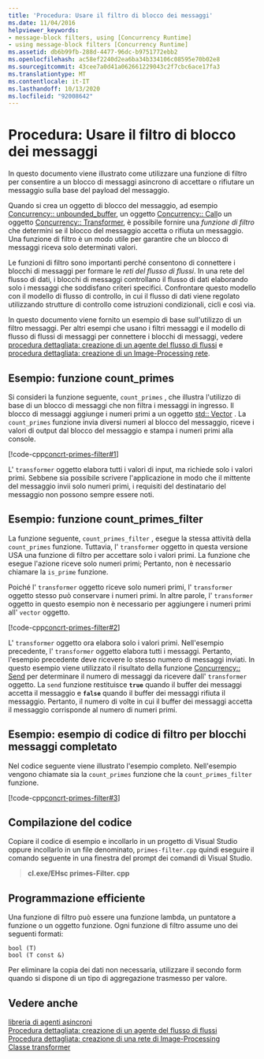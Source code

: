 ```yaml
---
title: 'Procedura: Usare il filtro di blocco dei messaggi'
ms.date: 11/04/2016
helpviewer_keywords:
- message-block filters, using [Concurrency Runtime]
- using message-block filters [Concurrency Runtime]
ms.assetid: db6b99fb-288d-4477-96dc-b9751772ebb2
ms.openlocfilehash: ac58ef2240d2ea6ba34b334106c08595e70b02e8
ms.sourcegitcommit: 43cee7a0d41a062661229043c2f7cbc6ace17fa3
ms.translationtype: MT
ms.contentlocale: it-IT
ms.lasthandoff: 10/13/2020
ms.locfileid: "92008642"
---
```

# <a name="how-to-use-a-message-block-filter"></a>Procedura: Usare il filtro di blocco dei messaggi

In questo documento viene illustrato come utilizzare una funzione di filtro per consentire a un blocco di messaggi asincrono di accettare o rifiutare un messaggio sulla base del payload del messaggio.

Quando si crea un oggetto di blocco del messaggio, ad esempio [Concurrency:: unbounded_buffer](reference/unbounded-buffer-class.md), un oggetto [Concurrency:: Call](../../parallel/concrt/reference/call-class.md)o un oggetto [Concurrency:: Transformer](../../parallel/concrt/reference/transformer-class.md), è possibile fornire una *funzione di filtro* che determini se il blocco del messaggio accetta o rifiuta un messaggio. Una funzione di filtro è un modo utile per garantire che un blocco di messaggi riceva solo determinati valori.

Le funzioni di filtro sono importanti perché consentono di connettere i blocchi di messaggi per formare le *reti del flusso di flussi*. In una rete del flusso di dati, i blocchi di messaggi controllano il flusso di dati elaborando solo i messaggi che soddisfano criteri specifici. Confrontare questo modello con il modello di flusso di controllo, in cui il flusso di dati viene regolato utilizzando strutture di controllo come istruzioni condizionali, cicli e così via.

In questo documento viene fornito un esempio di base sull'utilizzo di un filtro messaggi. Per altri esempi che usano i filtri messaggi e il modello di flusso di flussi di messaggi per connettere i blocchi di messaggi, vedere [procedura dettagliata: creazione di un agente del flusso di flussi](../../parallel/concrt/walkthrough-creating-a-dataflow-agent.md) e [procedura dettagliata: creazione di un Image-Processing rete](../../parallel/concrt/walkthrough-creating-an-image-processing-network.md).

## <a name="example-count_primes-function"></a>Esempio: funzione count_primes

Si consideri la funzione seguente, `count_primes` , che illustra l'utilizzo di base di un blocco di messaggi che non filtra i messaggi in ingresso. Il blocco di messaggi aggiunge i numeri primi a un oggetto [std:: Vector](../../standard-library/vector-class.md) . La `count_primes` funzione invia diversi numeri al blocco del messaggio, riceve i valori di output dal blocco del messaggio e stampa i numeri primi alla console.

[!code-cpp[concrt-primes-filter#1](../../parallel/concrt/codesnippet/cpp/how-to-use-a-message-block-filter_1.cpp)]

L' `transformer` oggetto elabora tutti i valori di input, ma richiede solo i valori primi. Sebbene sia possibile scrivere l'applicazione in modo che il mittente del messaggio invii solo numeri primi, i requisiti del destinatario del messaggio non possono sempre essere noti.

## <a name="example-count_primes_filter-function"></a>Esempio: funzione count_primes_filter

La funzione seguente, `count_primes_filter` , esegue la stessa attività della `count_primes` funzione. Tuttavia, l' `transformer` oggetto in questa versione USA una funzione di filtro per accettare solo i valori primi. La funzione che esegue l'azione riceve solo numeri primi; Pertanto, non è necessario chiamare la `is_prime` funzione.

Poiché l' `transformer` oggetto riceve solo numeri primi, l' `transformer` oggetto stesso può conservare i numeri primi. In altre parole, l' `transformer` oggetto in questo esempio non è necessario per aggiungere i numeri primi all' `vector` oggetto.

[!code-cpp[concrt-primes-filter#2](../../parallel/concrt/codesnippet/cpp/how-to-use-a-message-block-filter_2.cpp)]

L' `transformer` oggetto ora elabora solo i valori primi. Nell'esempio precedente, l' `transformer` oggetto elabora tutti i messaggi. Pertanto, l'esempio precedente deve ricevere lo stesso numero di messaggi inviati. In questo esempio viene utilizzato il risultato della funzione [Concurrency:: Send](reference/concurrency-namespace-functions.md#send) per determinare il numero di messaggi da ricevere dall' `transformer` oggetto. La `send` funzione restituisce **`true`** quando il buffer dei messaggi accetta il messaggio e **`false`** quando il buffer dei messaggi rifiuta il messaggio. Pertanto, il numero di volte in cui il buffer dei messaggi accetta il messaggio corrisponde al numero di numeri primi.

## <a name="example-finished-message-block-filter-code-sample"></a>Esempio: esempio di codice di filtro per blocchi messaggi completato

Nel codice seguente viene illustrato l'esempio completo. Nell'esempio vengono chiamate sia la `count_primes` funzione che la `count_primes_filter` funzione.

[!code-cpp[concrt-primes-filter#3](../../parallel/concrt/codesnippet/cpp/how-to-use-a-message-block-filter_3.cpp)]

## <a name="compiling-the-code"></a>Compilazione del codice

Copiare il codice di esempio e incollarlo in un progetto di Visual Studio oppure incollarlo in un file denominato, `primes-filter.cpp` quindi eseguire il comando seguente in una finestra del prompt dei comandi di Visual Studio.

> **cl.exe/EHsc primes-Filter. cpp**

## <a name="robust-programming"></a>Programmazione efficiente

Una funzione di filtro può essere una funzione lambda, un puntatore a funzione o un oggetto funzione. Ogni funzione di filtro assume uno dei seguenti formati:

```Output
bool (T)
bool (T const &)
```

Per eliminare la copia dei dati non necessaria, utilizzare il secondo form quando si dispone di un tipo di aggregazione trasmesso per valore.

## <a name="see-also"></a>Vedere anche

[libreria di agenti asincroni](../../parallel/concrt/asynchronous-agents-library.md)<br/>
[Procedura dettagliata: creazione di un agente del flusso di flussi](../../parallel/concrt/walkthrough-creating-a-dataflow-agent.md)<br/>
[Procedura dettagliata: creazione di una rete di Image-Processing](../../parallel/concrt/walkthrough-creating-an-image-processing-network.md)<br/>
[Classe transformer](../../parallel/concrt/reference/transformer-class.md)
